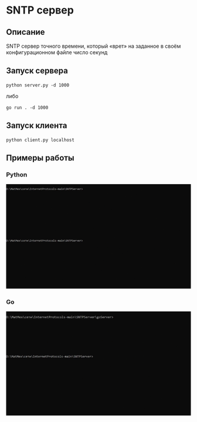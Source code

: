 # SNTP сервер

## Описание
SNTP сервер точного времени, который «врет» на заданное в своём конфигурационном файле число секунд

## Запуск сервера
```commandline
python server.py -d 1000
```
либо
```commandline
go run . -d 1000
```
## Запуск клиента
```commandline
python client.py localhost
```

## Примеры работы

### Python

![Demo](sntpDemo.gif)

### Go

![Demo](goServerDemo.gif)
